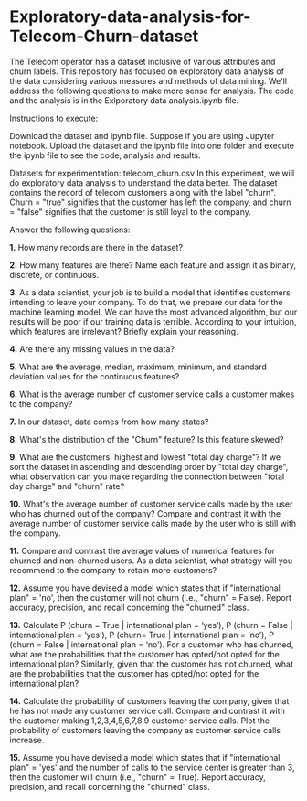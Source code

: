# Exploratory-data-analysis-for-Telecom-Churn-dataset
The Telecom operator has a dataset inclusive of various attributes and churn labels. This repository has focused on exploratory data analysis of the data considering various measures and methods of data mining.
We'll address the following questions to make more sense for analysis. The code and the analysis is in the Exlporatory data analysis.ipynb file.

Instructions to execute:

Download the dataset and ipynb file. Suppose if you are using Jupyter notebook. Upload the dataset and the ipynb file into one folder and execute the ipynb file to see the code, analysis and results.

Datasets for experimentation: telecom_churn.csv
In this experiment, we will do exploratory data analysis to understand the data better. The dataset contains the record of telecom customers along with the label "churn". Churn = "true" signifies that the customer has left the company, and churn = "false" signifies that the customer is still loyal to the company.

Answer the following questions:

**1.** How many records are there in the dataset?

**2.** How many features are there? Name each feature and assign it as binary, discrete, or continuous.

**3.** As a data scientist, your job is to build a model that identifies customers intending to leave your company. To do that, we prepare our data for the machine learning model. We can have the most advanced algorithm, but our results will be poor if our training data is terrible. According to your intuition, which features are irrelevant? Briefly explain your reasoning.

**4.** Are there any missing values in the data?

**5.** What are the average, median, maximum, minimum, and standard deviation values for the continuous features?

**6.** What is the average number of customer service calls a customer makes to the company?

**7.** In our dataset, data comes from how many states?

**8.** What's the distribution of the "Churn" feature? Is this feature skewed?

**9.** What are the customers' highest and lowest "total day charge"? If we sort the dataset in ascending and descending order by "total day charge", what observation can you make regarding the connection between "total day charge" and "churn" rate?

**10.** What's the average number of customer service calls made by the user who has churned out of the company? Compare and contrast it with the average number of customer service calls made by the user who is still with the company.

**11.** Compare and contrast the average values of numerical features for churned and non-churned users. As a data scientist, what strategy will you recommend to the company to retain more customers?

**12.** Assume you have devised a model which states that if "international plan" = 'no', then the customer will not churn (i.e., "churn" = False). Report accuracy, precision, and recall concerning the "churned" class.

**13.** Calculate P (churn = True | international plan = ‘yes’), P (churn = False | international plan = ‘yes’), P (churn= True | international plan = ‘no’), P (churn = False | international plan = ‘no’). For a customer who has churned, what are the probabilities that the customer has opted/not opted for the international plan? Similarly, given that the customer has not churned, what are the probabilities that the customer has opted/not opted for the international plan?

**14.** Calculate the probability of customers leaving the company, given that he has not made any customer service call. Compare and contrast it with the customer making 1,2,3,4,5,6,7,8,9 customer service calls. Plot the probability of customers leaving the company as customer service calls increase.

**15.** Assume you have devised a model which states that if "international plan" = 'yes' and the number of calls to the service center is greater than 3, then the customer will churn (i.e., "churn" = True). Report accuracy, precision, and recall concerning the "churned" class.
